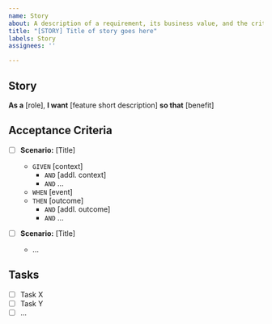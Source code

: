 ```yaml
---
name: Story
about: A description of a requirement, its business value, and the criteria to consider it "done"
title: "[STORY] Title of story goes here"
labels: Story
assignees: ''

---
```


<!-- INVEST time in writing your stories -->
<!--
A good user story should be:

- Independent - Stories should have as few dependencies on other stories as possible
- Negotiable - Omit requirements that would prevent completion of the story in a single iteration
- Valuable - Implementation delivers an increment of functionality, observable and useful to the target audience
- Estimate-able - Implementors should be able to estimate its size relative to other stories in story points
- Sizable - Implementation should fit in one iteration; otherwise, it is an EPIC
- Testable - A targeted user must be able to check the conditions and status of the acceptance criteria

-->
## Story

**As a** [role],
**I want**  [feature short description]
**so that** [benefit]

## Acceptance Criteria

- [ ] **Scenario:** [Title]
  - `GIVEN` [context]
     - `AND` [addl. context]
     - `AND` ...
  - `WHEN` [event]
  - `THEN` [outcome]
    - `AND` [addl. outcome]
    - `AND` ...

- [ ] **Scenario:** [Title]
  - ...

## Tasks

- [ ] Task X
- [ ] Task Y
- [ ] ...
